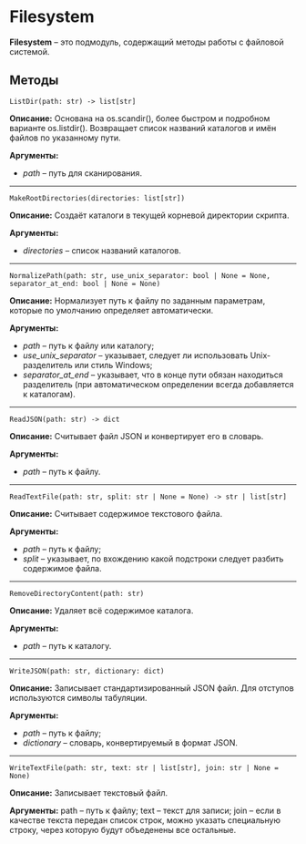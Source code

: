 # Filesystem
**Filesystem** – это подмодуль, содержащий методы работы с файловой системой.

## Методы
`ListDir(path: str) -> list[str]`

**Описание:** Основана на os.scandir(), более быстром и подробном варианте os.listdir(). Возвращает список названий каталогов и имён файлов по указанному пути.

**Аргументы:**
* _path_ – путь для сканирования.
___
`MakeRootDirectories(directories: list[str])`

**Описание:** Создаёт каталоги в текущей корневой директории скрипта.

**Аргументы:**
* _directories_ – список названий каталогов.
___

`NormalizePath(path: str, use_unix_separator: bool | None = None, separator_at_end: bool | None = None)`

**Описание:** Нормализует путь к файлу по заданным параметрам, которые по умолчанию определяет автоматически.

**Аргументы:**
* _path_ – путь к файлу или каталогу;
* _use_unix_separator_ – указывает, следует ли использовать Unix-разделитель или стиль Windows;
* _separator_at_end_ – указывает, что в конце пути обязан находиться разделитель (при автоматическом определении всегда добавляется к каталогам).
___
`ReadJSON(path: str) -> dict`

**Описание:** Считывает файл JSON и конвертирует его в словарь.

**Аргументы:**
* _path_ – путь к файлу.
___
`ReadTextFile(path: str, split: str | None = None) -> str | list[str]`

**Описание:** Считывает содержимое текстового файла.

**Аргументы:**
* _path_ – путь к файлу;
* _split_ – указывает, по вхождению какой подстроки следует разбить содержимое файла.
___
`RemoveDirectoryContent(path: str)`

**Описание:** Удаляет всё содержимое каталога.

**Аргументы:**
* _path_ – путь к каталогу.
___
`WriteJSON(path: str, dictionary: dict)`

**Описание:** Записывает стандартизированный JSON файл. Для отступов используются символы табуляции.

**Аргументы:**
* _path_ – путь к файлу;
* _dictionary_ – словарь, конвертируемый в формат JSON.
___
`WriteTextFile(path: str, text: str | list[str], join: str | None = None)`

**Описание:** Записывает текстовый файл.

**Аргументы:**
path – путь к файлу;
text – текст для записи;
join – если в качестве текста передан список строк, можно указать специальную строку, через которую будут объеденены все остальные.